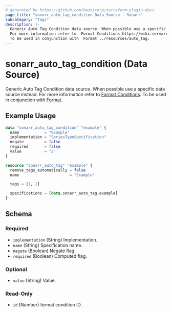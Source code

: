 ```yaml
---
# generated by https://github.com/hashicorp/terraform-plugin-docs
page_title: "sonarr_auto_tag_condition Data Source - Sonarr"
subcategory: "Tags"
description: |-
  Generic Auto Tag Condition data source. When possible use a specific data source instead.
  For more information refer to  Format Conditions https://wiki.servarr.com/sonarr/settings#conditions.
  To be used in conjunction with  Format ../resources/auto_tag.
---
```


# sonarr_auto_tag_condition (Data Source)

<!-- subcategory:Tags -->
 Generic Auto Tag Condition data source. When possible use a specific data source instead.
For more information refer to [ Format Conditions](https://wiki.servarr.com/sonarr/settings#conditions).
 To be used in conjunction with [ Format](../resources/auto_tag).

## Example Usage

```terraform
data "sonarr_auto_tag_condition" "example" {
  name           = "Example"
  implementation = "SeriesTypeSpecification"
  negate         = false
  required       = false
  value          = "2"
}

resource "sonarr_auto_tag" "example" {
  remove_tags_automatically = false
  name                      = "Example"

  tags = [1, 2]

  specifications = [data.sonarr_auto_tag.example]
}
```

<!-- schema generated by tfplugindocs -->
## Schema

### Required

- `implementation` (String) Implementation.
- `name` (String) Specification name.
- `negate` (Boolean) Negate flag.
- `required` (Boolean) Computed flag.

### Optional

- `value` (String) Value.

### Read-Only

- `id` (Number) format condition ID.
